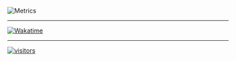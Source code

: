 ![Metrics](https://metrics.lecoq.io/tigefa4u?template=classic&config.timezone=Asia%2FJakarta)

<hr />

[![Wakatime](https://github.my.id/api/wakatime?username=tigefa&hide_border=true&theme=solarized-dark)](https://wakatime.com/@tigefa)

<hr />

[![visitors](https://visitor-badge.deta.dev/badge?page_id=tigefa4u.tigefa4u)](https://visitor-badge.deta.dev)
